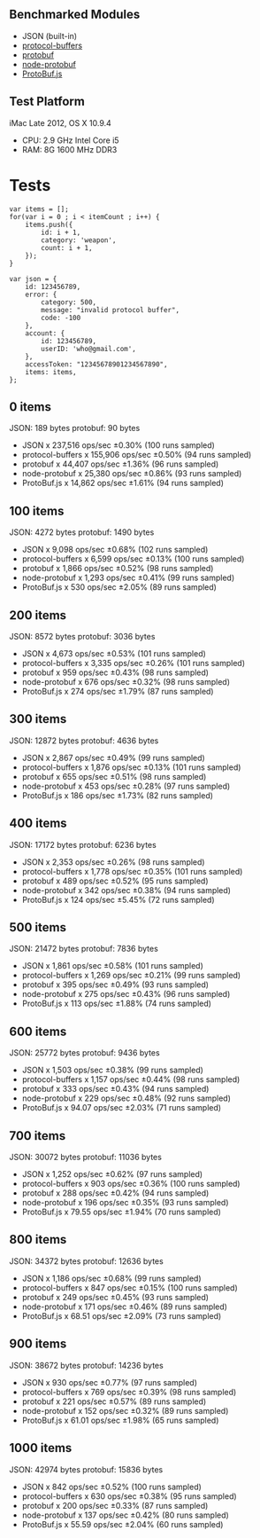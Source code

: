 ## Benchmarked Modules ##

- JSON (built-in)
- [protocol-buffers](https://github.com/mafintosh/protocol-buffers)
- [protobuf](https://github.com/chrisdew/protobuf)
- [node-protobuf](https://github.com/fuwaneko/node-protobuf)
- [ProtoBuf.js](https://github.com/dcodeIO/ProtoBuf.js)

## Test Platform ##

iMac Late 2012, OS X 10.9.4

- CPU: 2.9 GHz Intel Core i5
- RAM: 8G 1600 MHz DDR3

# Tests #

    var items = [];
    for(var i = 0 ; i < itemCount ; i++) {
        items.push({
            id: i + 1,
            category: 'weapon',
            count: i + 1,
        });
    }

    var json = {
        id: 123456789,
        error: {
            category: 500,
            message: "invalid protocol buffer",
            code: -100
        },
        account: {
            id: 123456789,
            userID: 'who@gmail.com',
        },
        accessToken: "12345678901234567890",
        items: items,
    };

## 0 items ##

JSON: 189 bytes
protobuf: 90 bytes

- JSON x 237,516 ops/sec ±0.30% (100 runs sampled)
- protocol-buffers x 155,906 ops/sec ±0.50% (94 runs sampled)
- protobuf x 44,407 ops/sec ±1.36% (96 runs sampled)
- node-protobuf x 25,380 ops/sec ±0.86% (93 runs sampled)
- ProtoBuf.js x 14,862 ops/sec ±1.61% (94 runs sampled)

## 100 items ##

JSON: 4272 bytes
protobuf: 1490 bytes

- JSON x 9,098 ops/sec ±0.68% (102 runs sampled)
- protocol-buffers x 6,599 ops/sec ±0.13% (100 runs sampled)
- protobuf x 1,866 ops/sec ±0.52% (98 runs sampled)
- node-protobuf x 1,293 ops/sec ±0.41% (99 runs sampled)
- ProtoBuf.js x 530 ops/sec ±2.05% (89 runs sampled)

## 200 items ##

JSON: 8572 bytes
protobuf: 3036 bytes

- JSON x 4,673 ops/sec ±0.53% (101 runs sampled)
- protocol-buffers x 3,335 ops/sec ±0.26% (101 runs sampled)
- protobuf x 959 ops/sec ±0.43% (98 runs sampled)
- node-protobuf x 676 ops/sec ±0.32% (98 runs sampled)
- ProtoBuf.js x 274 ops/sec ±1.79% (87 runs sampled)

## 300 items ##

JSON: 12872 bytes
protobuf: 4636 bytes

- JSON x 2,867 ops/sec ±0.49% (99 runs sampled)
- protocol-buffers x 1,876 ops/sec ±0.13% (101 runs sampled)
- protobuf x 655 ops/sec ±0.51% (98 runs sampled)
- node-protobuf x 453 ops/sec ±0.28% (97 runs sampled)
- ProtoBuf.js x 186 ops/sec ±1.73% (82 runs sampled)

## 400 items ##

JSON: 17172 bytes
protobuf: 6236 bytes

- JSON x 2,353 ops/sec ±0.26% (98 runs sampled)
- protocol-buffers x 1,778 ops/sec ±0.35% (101 runs sampled)
- protobuf x 489 ops/sec ±0.52% (95 runs sampled)
- node-protobuf x 342 ops/sec ±0.38% (94 runs sampled)
- ProtoBuf.js x 124 ops/sec ±5.45% (72 runs sampled)

## 500 items ##

JSON: 21472 bytes
protobuf: 7836 bytes

- JSON x 1,861 ops/sec ±0.58% (101 runs sampled)
- protocol-buffers x 1,269 ops/sec ±0.21% (99 runs sampled)
- protobuf x 395 ops/sec ±0.49% (93 runs sampled)
- node-protobuf x 275 ops/sec ±0.43% (96 runs sampled)
- ProtoBuf.js x 113 ops/sec ±1.88% (74 runs sampled)

## 600 items ##

JSON: 25772 bytes
protobuf: 9436 bytes

- JSON x 1,503 ops/sec ±0.38% (99 runs sampled)
- protocol-buffers x 1,157 ops/sec ±0.44% (98 runs sampled)
- protobuf x 333 ops/sec ±0.43% (94 runs sampled)
- node-protobuf x 229 ops/sec ±0.48% (92 runs sampled)
- ProtoBuf.js x 94.07 ops/sec ±2.03% (71 runs sampled)

## 700 items ##

JSON: 30072 bytes
protobuf: 11036 bytes

- JSON x 1,252 ops/sec ±0.62% (97 runs sampled)
- protocol-buffers x 903 ops/sec ±0.36% (100 runs sampled)
- protobuf x 288 ops/sec ±0.42% (94 runs sampled)
- node-protobuf x 196 ops/sec ±0.35% (93 runs sampled)
- ProtoBuf.js x 79.55 ops/sec ±1.94% (70 runs sampled)

## 800 items ##

JSON: 34372 bytes
protobuf: 12636 bytes

- JSON x 1,186 ops/sec ±0.68% (99 runs sampled)
- protocol-buffers x 847 ops/sec ±0.15% (100 runs sampled)
- protobuf x 249 ops/sec ±0.45% (93 runs sampled)
- node-protobuf x 171 ops/sec ±0.46% (89 runs sampled)
- ProtoBuf.js x 68.51 ops/sec ±2.09% (73 runs sampled)

## 900 items ##

JSON: 38672 bytes
protobuf: 14236 bytes

- JSON x 930 ops/sec ±0.77% (97 runs sampled)
- protocol-buffers x 769 ops/sec ±0.39% (98 runs sampled)
- protobuf x 221 ops/sec ±0.57% (89 runs sampled)
- node-protobuf x 152 ops/sec ±0.32% (89 runs sampled)
- ProtoBuf.js x 61.01 ops/sec ±1.98% (65 runs sampled)

## 1000 items ##

JSON: 42974 bytes
protobuf: 15836 bytes

- JSON x 842 ops/sec ±0.52% (100 runs sampled)
- protocol-buffers x 630 ops/sec ±0.38% (95 runs sampled)
- protobuf x 200 ops/sec ±0.33% (87 runs sampled)
- node-protobuf x 137 ops/sec ±0.42% (80 runs sampled)
- ProtoBuf.js x 55.59 ops/sec ±2.04% (60 runs sampled)
